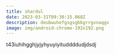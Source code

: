 ```yaml
---
title: shardul
date: 2023-03-31T09:30:15.068Z
description: deubwuhefgsgsgbkgrrgvnaqgv
image: img/android-chrome-192x192.png
---
```

t﻿43iuhihgghjyjyhyuyiyituddddudjdsdj
